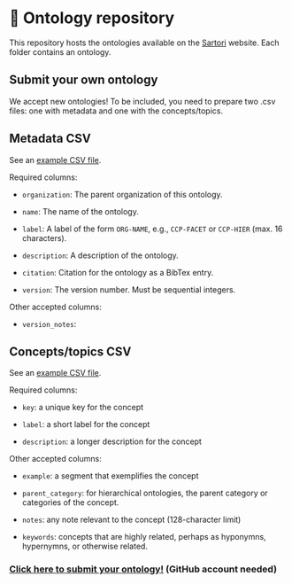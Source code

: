# 🏦 Ontology repository

This repository hosts the ontologies available on the [Sartori]() website. Each folder contains an ontology.

## Submit your own ontology

We accept new ontologies! To be included, you need to prepare two .csv files: one with metadata and one with the concepts/topics.

## Metadata CSV

See an [example CSV file]().

Required columns:

- `organization`: The parent organization of this ontology.

- `name`: The name of the ontology.

- `label`: A label of the form `ORG-NAME`, e.g., `CCP-FACET` or `CCP-HIER` (max. 16 characters).

- `description`: A description of the ontology.

- `citation`: Citation for the ontology as a BibTex entry.

- `version`: The version number. Must be sequential integers.

Other accepted columns:

- `version_notes`: 

## Concepts/topics CSV

See an [example CSV file]().

Required columns:

- `key`: a unique key for the concept

- `label`: a short label for the concept

- `description`: a longer description for the concept

Other accepted columns:

- `example`: a segment that exemplifies the concept

- `parent_category`: for hierarchical ontologies, the parent category or categories of the concept. 

- `notes`: any note relevant to the concept (128-character limit)

- `keywords`: concepts that are highly related, perhaps as hyponymns, hypernymns, or otherwise related.

### [Click here to submit your ontology!](https://github.com/conceptintegration/ontology-repo-test/issues/new/choose) (GitHub account needed)
